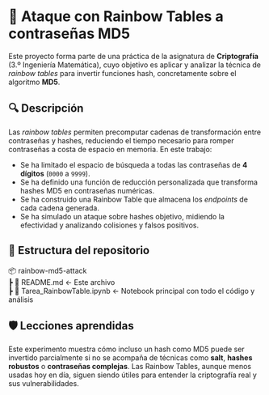 # 🧠 Ataque con Rainbow Tables a contraseñas MD5

Este proyecto forma parte de una práctica de la asignatura de **Criptografía** (3.º Ingeniería Matemática), cuyo objetivo es aplicar y analizar la técnica de *rainbow tables* para invertir funciones hash, concretamente sobre el algoritmo **MD5**.

## 🔍 Descripción

Las *rainbow tables* permiten precomputar cadenas de transformación entre contraseñas y hashes, reduciendo el tiempo necesario para romper contraseñas a costa de espacio en memoria. En este trabajo:

- Se ha limitado el espacio de búsqueda a todas las contraseñas de **4 dígitos** (`0000` a `9999`).
- Se ha definido una función de reducción personalizada que transforma hashes MD5 en contraseñas numéricas.
- Se ha construido una Rainbow Table que almacena los *endpoints* de cada cadena generada.
- Se ha simulado un ataque sobre hashes objetivo, midiendo la efectividad y analizando colisiones y falsos positivos.

## 📁 Estructura del repositorio

📦 rainbow-md5-attack  
┣ 📜 README.md ← Este archivo  
┣ 📜 Tarea_RainbowTable.ipynb ← Notebook principal con todo el código y análisis  

## 🛡️ Lecciones aprendidas

Este experimento muestra cómo incluso un hash como MD5 puede ser invertido parcialmente si no se acompaña de técnicas como **salt**, **hashes robustos** o **contraseñas complejas**. Las Rainbow Tables, aunque menos usadas hoy en día, siguen siendo útiles para entender la criptografía real y sus vulnerabilidades.


